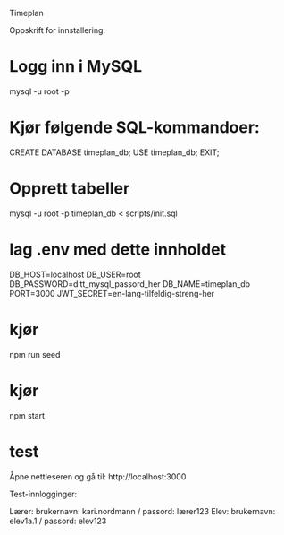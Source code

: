 Timeplan

Oppskrift for innstallering:

# Logg inn i MySQL
mysql -u root -p

# Kjør følgende SQL-kommandoer:
CREATE DATABASE timeplan_db;
USE timeplan_db;
EXIT;

# Opprett tabeller 
mysql -u root -p timeplan_db < scripts/init.sql

# lag .env med dette innholdet
DB_HOST=localhost
DB_USER=root
DB_PASSWORD=ditt_mysql_passord_her
DB_NAME=timeplan_db
PORT=3000
JWT_SECRET=en-lang-tilfeldig-streng-her

# kjør
npm run seed

# kjør
npm start

# test
Åpne nettleseren og gå til: http://localhost:3000

Test-innlogginger:

Lærer: brukernavn: kari.nordmann / passord: lærer123
Elev: brukernavn: elev1a.1 / passord: elev123